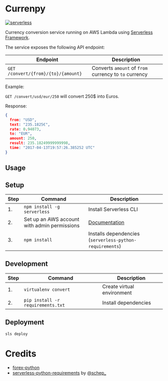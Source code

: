 # Currenpy
[![serverless](http://public.serverless.com/badges/v3.svg)](http://www.serverless.com)

Currency conversion service running on AWS Lambda using [Serverless Framework](https://github.com/serverless/serverless).

The service exposes the following API endpoint:

| **Endpoint** |**Description**|
|-------|------|
| `GET /convert/{from}/{to}/{amount}` | Converts `amount` of `from` currency to `to` currency   |

Example:

`GET /convert/usd/eur/250` will convert 250$ into Euros.

Response:
```json
{
  from: "USD",
  text: "235.1825€",
  rate: 0.94073,
  to: "EUR",
  amount: 250,
  result: 235.18249999999998,
  time: "2017-04-13T19:57:26.385252 UTC"
}
```


## Usage
## Setup
| **Step** | **Command** |**Description**|
|---|-------|------|
|  1. | `npm install -g serverless` | Install Serverless CLI  |
|  2. | Set up an AWS account with admin permissions | [Documentation](https://github.com/serverless/serverless/blob/master/docs/02-providers/aws/01-setup.md)  |
|  3. | `npm install` | Installs dependencies (`serverless-python-requirements`)  |


## Development
| **Step** | **Command** |**Description**|
|---|-------|------|
|  1. | `virtualenv convert` | Create virtual environment |
|  2. | `pip install -r requirements.txt` | Install dependencies|


## Deployment

	sls deploy

# Credits
* [forex-python](https://github.com/MicroPyramid/forex-python)
* [serverless-python-requirements](https://www.npmjs.com/package/serverless-python-requirements) by [@schep_](https://twitter.com/schep_)

